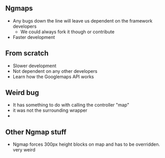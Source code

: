 ##  Ngmaps
  - Any bugs down the line will leave us dependent on the framework developers
    - We could always fork it though or contribute
  - Faster development

##  From scratch
  - Slower development
  - Not dependent on any other developers
  - Learn how the Googlemaps API works



##  Weird bug
  - It has something to do with calling the controller "map"
  - it was not the surrounding wrapper
  - 

## Other Ngmap stuff
  - Ngmap forces 300px height blocks on map and has to be overridden. very weird
